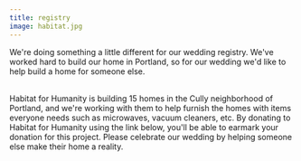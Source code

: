 ```yaml
---
title: registry
image: habitat.jpg
---
```


We're doing something a little different for our wedding registry. We've
worked hard to build our home in Portland, so for our wedding we'd like to
help build a home for someone else.
<br />
<br />

Habitat for Humanity is building 15 homes in the Cully neighborhood of Portland, and we're working with them to help furnish the homes with items everyone needs such as microwaves, vacuum cleaners, etc. By donating to Habitat for Humanity using the link below, you'll be able to earmark your donation for this project. Please celebrate our wedding by helping someone else make their home a reality. 
